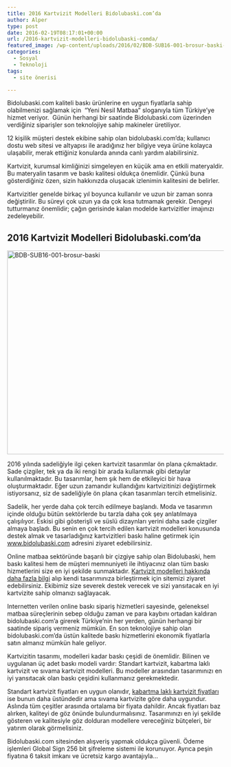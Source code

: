 ```yaml
---
title: 2016 Kartvizit Modelleri Bidolubaski.com’da
author: Alper
type: post
date: 2016-02-19T08:17:01+00:00
url: /2016-kartvizit-modelleri-bidolubaski-comda/
featured_image: /wp-content/uploads/2016/02/BDB-SUB16-001-brosur-baski-100x100.jpg
categories:
  - Sosyal
  - Teknoloji
tags:
  - site önerisi

---
```

Bidolubaski.com kaliteli baskı ürünlerine en uygun fiyatlarla sahip olabilmenizi sağlamak için  &#8220;Yeni Nesil Matbaa&#8221; sloganıyla tüm Türkiye’ye hizmet veriyor.  Günün herhangi bir saatinde Bidolubaski.com üzerinden verdiğiniz siparişler son teknolojiye sahip makineler üretiliyor.

12 kişilik müşteri destek ekibine sahip olan bidolubaski.com’da; kullanıcı dostu web sitesi ve altyapısı ile aradığınız her bilgiye veya ürüne kolayca ulaşabilir, merak ettiğiniz konularda anında canlı yardım alabilirsiniz.

Kartvizit, kurumsal kimliğinizi simgeleyen en küçük ama en etkili materyaldir. Bu materyalin tasarım ve baskı kalitesi oldukça önemlidir. Çünkü buna gösterdiğiniz özen, sizin hakkınızda oluşacak izlenimin kalitesini de belirler.

Kartvizitler genelde birkaç yıl boyunca kullanılır ve uzun bir zaman sonra değiştirilir. Bu süreyi çok uzun ya da çok kısa tutmamak gerekir. Dengeyi tutturmanız önemlidir; çağın gerisinde kalan modelde kartvizitler imajınızı zedeleyebilir.

## 2016 Kartvizit Modelleri Bidolubaski.com’da

<img class="alignnone size-full wp-image-15889" src="https://www.murekkep.org/wp-content/uploads/2016/02/BDB-SUB16-001-brosur-baski.jpg" alt="BDB-SUB16-001-brosur-baski" width="800" height="474" srcset="https://www.murekkep.org/wp-content/uploads/2016/02/BDB-SUB16-001-brosur-baski.jpg 800w, https://www.murekkep.org/wp-content/uploads/2016/02/BDB-SUB16-001-brosur-baski-768x455.jpg 768w, https://www.murekkep.org/wp-content/uploads/2016/02/BDB-SUB16-001-brosur-baski-400x237.jpg 400w, https://www.murekkep.org/wp-content/uploads/2016/02/BDB-SUB16-001-brosur-baski-50x30.jpg 50w, https://www.murekkep.org/wp-content/uploads/2016/02/BDB-SUB16-001-brosur-baski-125x74.jpg 125w, https://www.murekkep.org/wp-content/uploads/2016/02/BDB-SUB16-001-brosur-baski-300x178.jpg 300w" sizes="(max-width: 800px) 100vw, 800px" /> 

2016 yılında sadeliğiyle ilgi çeken kartvizit tasarımlar ön plana çıkmaktadır. Sade çizgiler, tek ya da iki rengi bir arada kullanmak gibi detaylar kullanılmaktadır. Bu tasarımlar, hem şık hem de etkileyici bir hava oluşturmaktadır. Eğer uzun zamandır kullandığını kartvizitinizi değiştirmek istiyorsanız, siz de sadeliğiyle ön plana çıkan tasarımları tercih etmelisiniz.

Sadelik, her yerde daha çok tercih edilmeye başlandı. Moda ve tasarımın içinde olduğu bütün sektörlerde bu tarzla daha çok şey anlatılmaya çalışılıyor. Eskisi gibi gösterişli ve süslü dizaynları yerini daha sade çizgiler almaya başladı. Bu senin en çok tercih edilen kartvizit modelleri konusunda destek almak ve tasarladığınız kartvizitleri baskı haline getirmek için <a href="http://www.bidolubaski.com" target="_blank">www.bidolubaski.com</a> adresini ziyaret edebilirsiniz.

Online matbaa sektöründe başarılı bir çizgiye sahip olan Bidolubaski, hem baskı kalitesi hem de müşteri memnuniyeti ile ihtiyacınız olan tüm baskı hizmetlerini size en iyi şekilde sunmaktadır. <a href="https://www.bidolubaski.com/kartvizit" target="_blank">Kartvizit modelleri hakkında daha fazla bilgi</a> alıp kendi tasarımınıza birleştirmek için sitemizi ziyaret edebilirsiniz. Ekibimiz size severek destek verecek ve sizi yansıtacak en iyi kartvizite sahip olmanızı sağlayacak.

Internetten verilen online baskı sipariş hizmetleri sayesinde, geleneksel matbaa süreçlerinin sebep olduğu zaman ve para kaybını ortadan kaldıran bidolubaski.com&#8217;a girerek Türkiye’nin her yerden, günün herhangi bir saatinde sipariş vermeniz mümkün. En son teknolojiye sahip olan bidolubaski.com&#8217;da üstün kalitede baskı hizmetlerini ekonomik fiyatlarla satın almanız mümkün hale geliyor.

Kartvizitin tasarımı, modelleri kadar baskı çeşidi de önemlidir. Bilinen ve uygulanan üç adet baskı modeli vardır: Standart kartvizit, kabartma laklı kartvizit ve sıvama kartvizit modelleri. Bu modeller arasından tasarımınızı en iyi yansıtacak olan baskı çeşidini kullanmanız gerekmektedir.

Standart kartvizit fiyatları en uygun olanıdır, <a href="https://www.bidolubaski.com/kartvizit/kabartma-lakli" target="_blank">kabartma laklı kartvizit fiyatları</a> ise bunun daha üstündedir ama sıvama kartvizite göre daha uygundur. Aslında tüm çeşitler arasında ortalama bir fiyata dahildir. Ancak fiyatları baz alırken, kaliteyi de göz önünde bulundurmalısınız. Tasarımınızı en iyi şekilde gösteren ve kalitesiyle göz dolduran modellere vereceğiniz bütçeleri, bir yatırım olarak görmelisiniz.

Bidolubaski.com sitesinden alışveriş yapmak oldukça güvenli. Ödeme işlemleri Global Sign 256 bit şifreleme sistemi ile korunuyor. Ayrıca peşin fiyatına 6 taksit imkanı ve ücretsiz kargo avantajıyla&#8230;